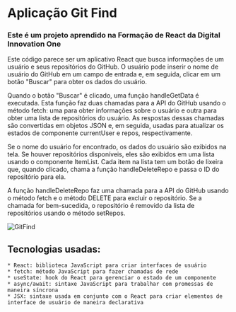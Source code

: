 # Aplicação  Git Find 
  ### Este é um projeto aprendido na Formação de React da Digital Innovation One

Este código parece ser um aplicativo React que busca informações de um usuário e seus repositórios do GitHub. O usuário pode inserir o nome de usuário do GitHub em um campo de entrada e, em seguida, clicar em um botão "Buscar" para obter os dados do usuário.

Quando o botão "Buscar" é clicado, uma função handleGetData é executada. Esta função faz duas chamadas para a API do GitHub usando o método fetch: uma para obter informações sobre o usuário e outra para obter uma lista de repositórios do usuário. As respostas dessas chamadas são convertidas em objetos JSON e, em seguida, usadas para atualizar os estados de componente currentUser e repos, respectivamente.

Se o nome do usuário for encontrado, os dados do usuário são exibidos na tela. Se houver repositórios disponíveis, eles são exibidos em uma lista usando o componente ItemList. Cada item na lista tem um botão de lixeira que, quando clicado, chama a função handleDeleteRepo e passa o ID do repositório para ela.

A função handleDeleteRepo faz uma chamada para a API do GitHub usando o método fetch e o método DELETE para excluir o repositório. Se a chamada for bem-sucedida, o repositório é removido da lista de repositórios usando o método setRepos.

![GitFind](https://user-images.githubusercontent.com/98711190/211174188-9e91f431-0ef0-4d58-8f64-1208a767856d.png)






## Tecnologias usadas:

    * React: biblioteca JavaScript para criar interfaces de usuário
    * fetch: método JavaScript para fazer chamadas de rede
    * useState: hook do React para gerenciar o estado de um componente
    * async/await: sintaxe JavaScript para trabalhar com promessas de maneira síncrona
    * JSX: sintaxe usada em conjunto com o React para criar elementos de interface de usuário de maneira declarativa
